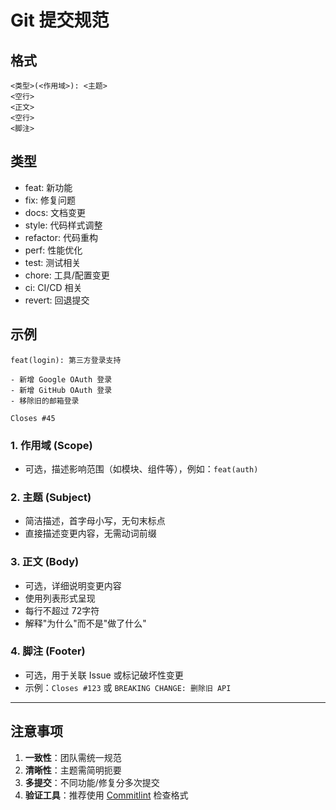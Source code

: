 # Git 提交规范

## 格式
```
<类型>(<作用域>): <主题>
<空行>
<正文>
<空行>
<脚注>
```

## 类型
- feat: 新功能
- fix: 修复问题
- docs: 文档变更
- style: 代码样式调整
- refactor: 代码重构
- perf: 性能优化
- test: 测试相关
- chore: 工具/配置变更
- ci: CI/CD 相关
- revert: 回退提交

## 示例
```
feat(login): 第三方登录支持

- 新增 Google OAuth 登录
- 新增 GitHub OAuth 登录
- 移除旧的邮箱登录

Closes #45
```

### 1. 作用域 (Scope)
- 可选，描述影响范围（如模块、组件等），例如：`feat(auth)`

### 2. 主题 (Subject)
- 简洁描述，首字母小写，无句末标点
- 直接描述变更内容，无需动词前缀

### 3. 正文 (Body)
- 可选，详细说明变更内容
- 使用列表形式呈现
- 每行不超过 72字符
- 解释"为什么"而不是"做了什么"

### 4. 脚注 (Footer)
- 可选，用于关联 Issue 或标记破坏性变更
- 示例：`Closes #123` 或 `BREAKING CHANGE: 删除旧 API`

---

## 注意事项
1. **一致性**：团队需统一规范
2. **清晰性**：主题需简明扼要
3. **多提交**：不同功能/修复分多次提交
4. **验证工具**：推荐使用 [Commitlint](https://commitlint.js.org/) 检查格式